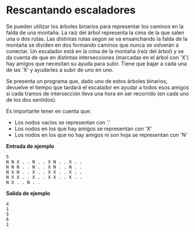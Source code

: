 # Rescantando escaladores

Se pueden utilizar los árboles binarios para representar los caminos en la falda de una montaña. La raíz del árbol representa la cima de la que salen una o dos rutas. Las distintas rutas según se va ensanchando la falda de la montaña se dividen en dos formando caminos que nunca se volverán a conectar. Un escalador está en la cima de la montaña (raíz del árbol) y se da cuenta de que en distintas intersecciones (marcadas en el árbol con 'X') hay amigos que necesitan su ayuda para subir. Tiene que bajar a cada una de las 'X' y ayudarles a subir de uno en uno.

Se presenta un programa que, dado uno de estos árboles binarios, devuelve el tiempo que tardará el escalador en ayudar a todos esos amigos si cada tramos de intersección lleva una hora en ser recorrido (en cada uno de los dos sentidos).

Es importante tener en cuenta que:

- Los nodos vacíos se representan con '.'
- Los nodos en los que hay amigos se representan con 'X'
- Los nodos en los que no hay amigos ni son hoja se representan con 'N'

**Entrada de ejemplo**

    5
    N N X . . N . . X N . . X . .
    N N N . . N . . X N . . N . .
    N X N . . X . . X X . . X . .
    N X X . . X . . X X . . X . .
    N X . . N . .

**Salida de ejemplo**

    4
    1
    5
    6
    1
